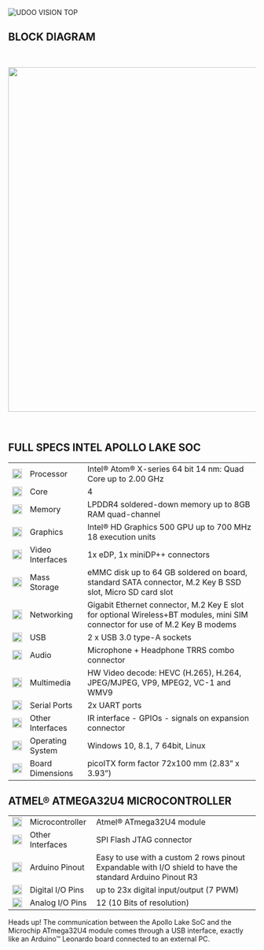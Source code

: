 <img src="../img/udoo_vision_components.png" alt="UDOO VISION TOP" class="img-responsive">
<!-- <img src="../img/udoo_vision_peripherals.png" alt="UDOO VISION PERIPHERALS" class="img-responsive" height=512px> -->

## BLOCK DIAGRAM

<br/>

<a href="../img/udoo_vision_block_diagram.jpg" target="\_blank"><img style="width:700px; " src="../img/udoo_vision_block_diagram.jpg"></a>

<br/>

## FULL SPECS INTEL APOLLO LAKE SOC

|     |     |     |
| --- | --- | --- |
| <img src="../img/icons/processor.png" height="20px" width="20px">    | Processor        | Intel&reg; Atom&reg; X-series 64 bit 14 nm: Quad Core up to 2.00 GHz |
| <img src="../img/icons/cores.png" height="20px" width="20px">        | Core             | 4 |
| <img src="../img/icons/memory.png" height="20px" width="20px">       | Memory           | LPDDR4 soldered-down memory up to 8GB RAM quad-channel |
| <img src="../img/icons/graphics.png" height="20px" width="20px">     | Graphics         | Intel&reg; HD Graphics 500 GPU up to 700 MHz 18 execution units |
| <img src="../img/icons/video-in.png" height="20px" width="20px">     | Video Interfaces | 1x eDP, 1x miniDP++ connectors |
| <img src="../img/icons/mass-storage.png" height="20px" width="20px"> | Mass Storage     | eMMC disk up to 64 GB soldered on board, standard SATA connector, M.2 Key B SSD slot, Micro SD card slot |
| <img src="../img/icons/networking.png" height="20px" width="20px">   | Networking       | Gigabit Ethernet connector, M.2 Key E slot for optional Wireless+BT modules, mini SIM connector for use of M.2 Key B modems |
| <img src="../img/icons/usb.png" height="20px" width="20px">          | USB              | 2 x USB 3.0 type-A sockets |
| <img src="../img/icons/audio.png" height="20px" width="20px">        | Audio            | Microphone + Headphone TRRS combo connector |
| <img src="../img/icons/multimedia.png" height="20px" width="20px">   | Multimedia       | HW Video decode: HEVC (H.265), H.264, JPEG/MJPEG, VP9, MPEG2, VC-1 and WMV9 |
| <img src="../img/icons/serial-ports.png" height="20px" width="20px"> | Serial Ports     | 2x UART ports |
| <img src="../img/icons/other.png" height="20px" width="20px">        | Other Interfaces | IR interface - GPIOs - signals on expansion connector |
| <img src="../img/icons/os.png" height="20px" width="20px">           | Operating System | Windows 10, 8.1, 7 64bit, Linux |
| <img src="../img/icons/dimensions.png" height="20px" width="20px">   | Board Dimensions | picoITX form factor 72x100 mm (2.83” x 3.93”) |


## ATMEL&reg; ATMEGA32U4 MICROCONTROLLER

|                                                                          |                  |                                                                  |
|--------------------------------------------------------------------------|------------------|------------------------------------------------------------------|
| <img src="../img/icons/processor.png" height="20px" width="20px">        | Microcontroller  | Atmel&reg; ATmega32U4 module                                     |
| <img src="../img/icons/other.png" height="20px" width="20px">            | Other Interfaces | SPI Flash JTAG connector                                         |
| <img src="../img/icons/arduino.png" height="20px" width="20px">          | Arduino Pinout   | Easy to use with a custom 2 rows pinout<br>Expandable with I/O shield to have the standard Arduino Pinout R3 |
| <img src="../img/icons/pins.png" height="20px" width="20px">             | Digital I/O Pins | up to 23x digital input/output (7 PWM)                           |
| <img src="../img/icons/pins.png" height="20px" width="20px">             | Analog I/O Pins  | 12 (10 Bits of resolution)                                       |


<span class="label label-warning">Heads up!</span> The communication between the Apollo Lake SoC and the Microchip ATmega32U4 module comes through a USB interface, exactly like an Arduino&trade; Leonardo board connected to an external PC.  
